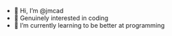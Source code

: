 - 👋 Hi, I’m @jmcad
- 👀 Genuinely interested in coding
- 🌱 I’m currently learning to be better at programming

<!---
jmcad/jmcad is a ✨ special ✨ repository because its `README.md` (this file) appears on your GitHub profile.
You can click the Preview link to take a look at your changes.
--->
